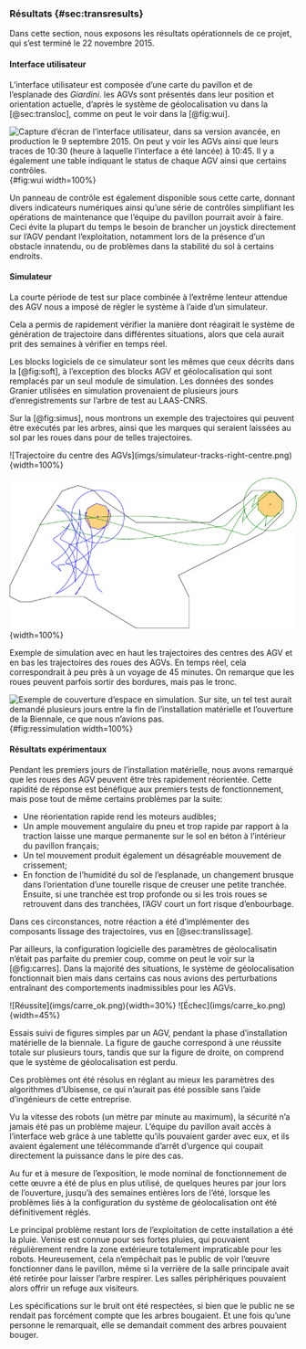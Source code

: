 ### Résultats {#sec:transresults}

Dans cette section, nous exposons les résultats opérationnels de ce projet, qui s’est terminé le 22 novembre 2015.

#### Interface utilisateur

L’interface utilisateur est composée d’une carte du pavillon et de l’esplanade des *Giardini*. les AGVs sont présentés
dans leur position et orientation actuelle, d’après le système de géolocalisation vu dans la [@sec:transloc], comme on
peut le voir dans la [@fig:wui].

![Capture d’écran de l’interface utilisateur, dans sa version avancée, en production le 9 septembre 2015. On peut y
voir les AGVs ainsi que leurs traces de 10:30 (heure à laquelle l’interface a été lancée) à 10:45. Il y a également une
table indiquant le status de chaque AGV ainsi que certains contrôles.](imgs/real_sim.png){#fig:wui width=100%}

Un panneau de contrôle est également disponible sous cette carte, donnant divers indicateurs numériques ainsi qu’une
série de contrôles simplifiant les opérations de maintenance que l’équipe du pavillon pourrait avoir à faire. Ceci
évite la plupart du temps le besoin de brancher un joystick directement sur l’AGV pendant l’exploitation, notamment
lors de la présence d’un obstacle innatendu, ou de problèmes dans la stabilité du sol à certains endroits.

#### Simulateur

La courte période de test sur place combinée à l’extrême lenteur attendue des AGV nous a imposé de régler le système à
l’aide d’un simulateur.

Cela a permis de rapidement vérifier la manière dont réagirait le système de génération de trajectoire dans différentes
situations, alors que cela aurait prit des semaines à vérifier en temps réel.

Les blocks logiciels de ce simulateur sont les mêmes que ceux décrits dans la [@fig:soft], à l’exception des blocks AGV
et géolocalisation qui sont remplacés par un seul module de simulation. Les données des sondes Granier utilisées en
simulation provenaient de plusieurs jours d’enregistrements sur l’arbre de test au LAAS-CNRS.

Sur la [@fig:simus], nous montrons un exemple des trajectoires qui peuvent être exécutés par les arbres, ainsi que les
marques qui seraient laissées au sol par les roues dans pour de telles trajectoires.

<div id="fig:simus">
![Trajectoire du centre des AGVs](imgs/simulateur-tracks-right-centre.png){width=100%}

![Trajectoire des roues des AGVs](imgs/simulateur-tracks-right.png){width=100%}

Exemple de simulation avec en haut les trajectoires des centres des AGV et en bas les trajectoires des roues des
AGVs. En temps réel, cela correspondrait à peu près à un voyage de 45 minutes. On remarque que les roues peuvent
parfois sortir des bordures, mais pas le tronc.
</div>

![Exemple de couverture d’espace en simulation. Sur site, un tel test aurait demandé plusieurs jours entre la fin de
l’installation matérielle et l’ouverture de la Biennale, ce que nous n’avions
pas.](imgs/covering.png){#fig:ressimulation width=100%}

#### Résultats expérimentaux

Pendant les premiers jours de l’installation matérielle, nous avons remarqué que les roues des AGV peuvent être très
rapidement réorientée. Cette rapidité de réponse est bénéfique aux premiers tests de fonctionnement, mais pose tout de
même certains problèmes par la suite:

- Une réorientation rapide rend les moteurs audibles;
- Un ample mouvement angulaire du pneu et trop rapide par rapport à la traction laisse une marque permanente sur le sol
  en béton à l’intérieur du pavillon français;
- Un tel mouvement produit également un désagréable mouvement de crissement;
- En fonction de l’humidité du sol de l’esplanade, un changement brusque dans l’orientation d’une tourelle risque de
  creuser une petite tranchée. Ensuite, si une tranchée est trop profonde ou si les trois roues se retrouvent dans des
  tranchées, l’AGV court un fort risque d’enbourbage.

Dans ces circonstances, notre réaction a été d’implémenter des composants lissage des trajectoires, vus en
[@sec:translissage].

Par ailleurs, la configuration logicielle des paramètres de géolocalisatin n’était pas parfaite du premier coup, comme
on peut le voir sur la [@fig:carres]. Dans la majorité des situations, le système de géolocalisation fonctionnait bien
mais dans certains cas nous avions des perturbations entraînant des comportements inadmissibles pour les AGVs.

<div id="fig:carres">
![Réussite](imgs/carre_ok.png){width=30%}
![Échec](imgs/carre_ko.png){width=45%}

Essais suivi de figures simples par un AGV, pendant la phase d’installation matérielle de la biennale. La figure de
gauche correspond à une réussite totale sur plusieurs tours, tandis que sur la figure de droite, on comprend que le
système de géolocalisation est perdu.
</div>

Ces problèmes ont été résolus en réglant au mieux les paramètres des algorithmes d’Ubisense, ce qui n’aurait pas été
possible sans l’aide d’ingénieurs de cette entreprise.

Vu la vitesse des robots (un mètre par minute au maximum), la sécurité n’a jamais été pas un problème majeur. L’équipe
du pavillon avait accès à l’interface web grâce à une tablette qu’ils pouvaient garder avec eux, et ils avaient
également une télécommande d’arrêt d’urgence qui coupait directement la puissance dans le pire des cas.

Au fur et à mesure de l’exposition, le mode nominal de fonctionnement de cette œuvre a été de plus en plus utilisé, de
quelques heures par jour lors de l’ouverture, jusqu’à des semaines entières lors de l’été, lorsque les problèmes liés à
la configuration du système de géolocalisation ont été définitivement réglés.

Le principal problème restant lors de l’exploitation de cette installation a été la pluie. Venise est connue pour ses
fortes pluies, qui pouvaient régulièrement rendre la zone extérieure totalement impraticable pour les robots.
Heureusement, cela n’empêchait pas le public de voir l’œuvre fonctionner dans le pavillon, même si la verrière de la
salle principale avait été retirée pour laisser l’arbre respirer. Les salles périphériques pouvaient alors offrir un
refuge aux visiteurs.

Les spécifications sur le bruit ont été respectées, si bien que le public ne se rendait pas forcément compte que les
arbres bougaient. Et une fois qu’une personne le remarquait, elle se demandait comment des arbres pouvaient bouger.

